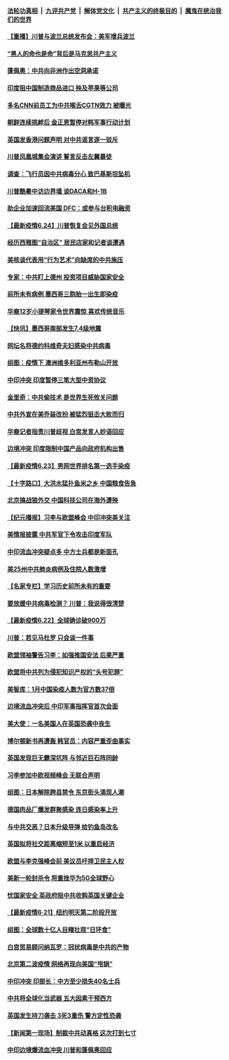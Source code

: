 

####  [法轮功真相](../../../../basic/blob/master/README.md?t=06250831) &nbsp;|&nbsp; [九评共产党](../../../../9ping.md/blob/master/README.md?t=06250831) &nbsp;|&nbsp; [解体党文化](../../../../jtdwh.md/blob/master/README.md?t=06250831)  &nbsp;|&nbsp; [共产主义的终极目的](../../../../gczydzjmd.md/blob/master/README.md?t=06250831) &nbsp;|&nbsp; [魔鬼在统治我们的世界](../../../../mgztzwmdsj.md/blob/master/README.md?t=06250831) 

#### [【重播】川普与波兰总统发布会：美军增兵波兰](../pages/nsc418/n12209733.md?t=06250831) 

#### [“黑人的命也是命”背后是马克思共产主义](../pages/nsc418/n12210133.md?t=06250831) 

#### [蓬佩奥：中共向非洲作出空洞承诺](../pages/nsc418/n12210177.md?t=06250831) 

#### [印度阻中国制造商品进口 殃及苹果等公司](../pages/nsc418/n12210101.md?t=06250831) 

#### [多名CNN前员工为中共喉舌CGTN效力 被曝光](../pages/nsc418/n12209805.md?t=06250831) 

#### [朝鲜连续挑衅后 金正恩暂停对韩军事行动计划](../pages/nsc418/n12209751.md?t=06250831) 

#### [英国发香港问题声明 对中共谣言逐一驳斥](../pages/nsc418/n12209623.md?t=06250831) 

#### [川普凤凰城集会演讲 誓言反击左翼暴徒](../pages/nsc418/n12209582.md?t=06250831) 

#### [调查：飞行员因中共病毒分心 致巴基斯坦坠机](../pages/nsc418/n12209346.md?t=06250831) 

#### [川普酷暑中访边界墙 谈DACA和H-1B](../pages/nsc418/n12209551.md?t=06250831) 

#### [助企业加速回流美国 DFC：或参与台积电融资](../pages/nsc418/n12209064.md?t=06250831) 

#### [【最新疫情6.24】川普恢复会见外国总统](../pages/nsc418/n12207866.md?t=06250831) 

#### [经历西雅图“自治区” 居民店家和记者谈遭遇](../pages/nsc418/n12208062.md?t=06250831) 

#### [美核谈代表用“行为艺术”向缺席的中共施压](../pages/nsc418/n12207347.md?t=06250831) 

#### [专家：中共盯上德州 投资项目威胁国家安全](../pages/nsc418/n12207441.md?t=06250831) 

#### [前所未有病例 墨西哥三胞胎一出生即染疫](../pages/nsc418/n12207459.md?t=06250831) 

#### [华裔12岁小提琴家令世界震惊 喜欢传统音乐](../pages/nsc418/n12207095.md?t=06250831) 

#### [【快讯】墨西哥南部发生7.4级地震](../pages/nsc418/n12207367.md?t=06250831) 

#### [网坛名将德约科维奇夫妇感染中共病毒](../pages/nsc418/n12207201.md?t=06250831) 

#### [组图：疫情下 澳洲维多利亚州布勒山开放](../pages/nsc418/n12206541.md?t=06250831) 

#### [中印冲突 印度暂停三笔大型中资协议](../pages/nsc418/n12207208.md?t=06250831) 

#### [金里奇：中共偷技术 是世界生死攸关问题](../pages/nsc418/n12207082.md?t=06250831) 

#### [中共外宣在美乔装改扮 被猛烈狙击大败而归](../pages/nsc418/n12207048.md?t=06250831) 

#### [华裔记者指责川普歧视 白宫发言人妙语回应](../pages/nsc418/n12206915.md?t=06250831) 

#### [边境冲突 印度限制中国产品向政府机构出售](../pages/nsc418/n12206708.md?t=06250831) 

#### [【最新疫情6.23】男网世界排名第一选手染疫](../pages/nsc418/n12205436.md?t=06250831) 

#### [【十字路口】大洪水猛扑鱼米之乡 中国粮食告急](../pages/nsc418/n12205567.md?t=06250831) 

#### [北京搞战狼外交 中国科技公司在海外遭殃](../pages/nsc418/n12204846.md?t=06250831) 

#### [【纪元播报】习李与欧盟峰会 中印冲突美关注](../pages/nsc418/n12205264.md?t=06250831) 

#### [美情报披露 中共军官下令攻击印度军队](../pages/nsc418/n12205206.md?t=06250831) 

#### [中印流血冲突疑点多 中方士兵都是新面孔](../pages/nsc418/n12205147.md?t=06250831) 

#### [美25州中共肺炎病例及住院人数激增](../pages/nsc418/n12204895.md?t=06250831) 

#### [【名家专栏】学习历史前所未有的重要](../pages/nsc418/n12204215.md?t=06250831) 

#### [要放缓中共病毒检测？ 川普：我说得很清楚](../pages/nsc418/n12204784.md?t=06250831) 

#### [【最新疫情6.22】全球确诊破900万](../pages/nsc418/n12199354.md?t=06250831) 

#### [川普：若见马杜罗 只会谈一件事](../pages/nsc418/n12204747.md?t=06250831) 

#### [欧盟领袖警告习李：如强推国安法 后果严重](../pages/nsc418/n12204750.md?t=06250831) 

#### [欧盟将中共列为侵犯知识产权的“头号犯罪”](../pages/nsc418/n12204317.md?t=06250831) 

#### [美智库：1月中国染疫人数为官方数37倍](../pages/nsc418/n12204650.md?t=06250831) 

#### [边境流血冲突后 中印军事指挥官首次会面](../pages/nsc418/n12204638.md?t=06250831) 

#### [美大使：一名美国人在英国恐袭中丧生](../pages/nsc418/n12204415.md?t=06250831) 

#### [博尔顿新书再遭轰 韩官员：内容严重歪曲事实](../pages/nsc418/n12204194.md?t=06250831) 

#### [英国发现巨无霸深坑阵 与邻近巨石阵同龄](../pages/nsc418/n12204109.md?t=06250831) 

#### [习李参加中欧视频峰会 无联合声明](../pages/nsc418/n12203689.md?t=06250831) 

#### [组图：日本解除跨县禁令 东京街头涌现人潮](../pages/nsc418/n12203294.md?t=06250831) 

#### [德国肉品厂爆发群聚感染 连日感染率上升](../pages/nsc418/n12203635.md?t=06250831) 

#### [与中共交恶？日本升级导弹 给钓鱼岛改名](../pages/nsc418/n12203668.md?t=06250831) 

#### [英国拟将社交距离缩短至1米 以重启经济](../pages/nsc418/n12203125.md?t=06250831) 

#### [欧盟与李克强峰会前 美议员吁捍卫民主人权](../pages/nsc418/n12202775.md?t=06250831) 

#### [美新一轮封杀令 将重挫华为5G全球野心](../pages/nsc418/n12202488.md?t=06250831) 

#### [忧国家安全 英政府阻中共收购英国关键企业](../pages/nsc418/n12202456.md?t=06250831) 

#### [【最新疫情6·21】纽约明天第二阶段开放](../pages/nsc418/n12196332.md?t=06250831) 

#### [组图：全球数十亿人目睹壮观“日环食”](../pages/nsc418/n12202171.md?t=06250831) 

#### [白宫贸易顾问纳瓦罗：冠状病毒是中共的产物](../pages/nsc418/n12202027.md?t=06250831) 

#### [北京第二波疫情 网络再现向美国“甩锅”](../pages/nsc418/n12201996.md?t=06250831) 

#### [中印冲突 印部长：中方至少损失40名士兵](../pages/nsc418/n12201884.md?t=06250831) 

#### [中共将全球化当武器 五大因素干预西方](../pages/nsc418/n12186089.md?t=06250831) 

#### [英国发生持刀袭击 3死3重伤 警方定性恐袭](../pages/nsc418/n12201767.md?t=06250831) 

#### [【新闻第一现场】制裁中共动真格 这次打到七寸](../pages/nsc418/n12201730.md?t=06250831) 

#### [中印边境爆流血冲突 川普和蓬佩奥回应](../pages/nsc418/n12201068.md?t=06250831) 

